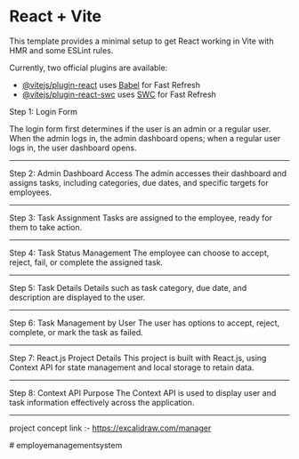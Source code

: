 # React + Vite

This template provides a minimal setup to get React working in Vite with HMR and some ESLint rules.

Currently, two official plugins are available:

- [@vitejs/plugin-react](https://github.com/vitejs/vite-plugin-react/blob/main/packages/plugin-react/README.md) uses [Babel](https://babeljs.io/) for Fast Refresh
- [@vitejs/plugin-react-swc](https://github.com/vitejs/vite-plugin-react-swc) uses [SWC](https://swc.rs/) for Fast Refresh
 




Step 1: Login Form

The login form first determines if the user is an admin or a regular user. When the admin logs in, the admin dashboard opens; when a regular user logs in, the user dashboard opens.

---

Step 2: Admin Dashboard Access
The admin accesses their dashboard and assigns tasks, including categories, due dates, and specific targets for employees.

---

Step 3: Task Assignment
Tasks are assigned to the employee, ready for them to take action.

---

Step 4: Task Status Management
The employee can choose to accept, reject, fail, or complete the assigned task.

---

Step 5: Task Details
Details such as task category, due date, and description are displayed to the user.

---

Step 6: Task Management by User
The user has options to accept, reject, complete, or mark the task as failed.

---

Step 7: React.js Project Details
This project is built with React.js, using Context API for state management and local storage to retain data.

---

Step 8: Context API Purpose
The Context API is used to display user and task information effectively across the application.

---
 project concept link :- https://excalidraw.com/manager

#   e m p l o y e m a n a g e m e n t s y s t e m  
 